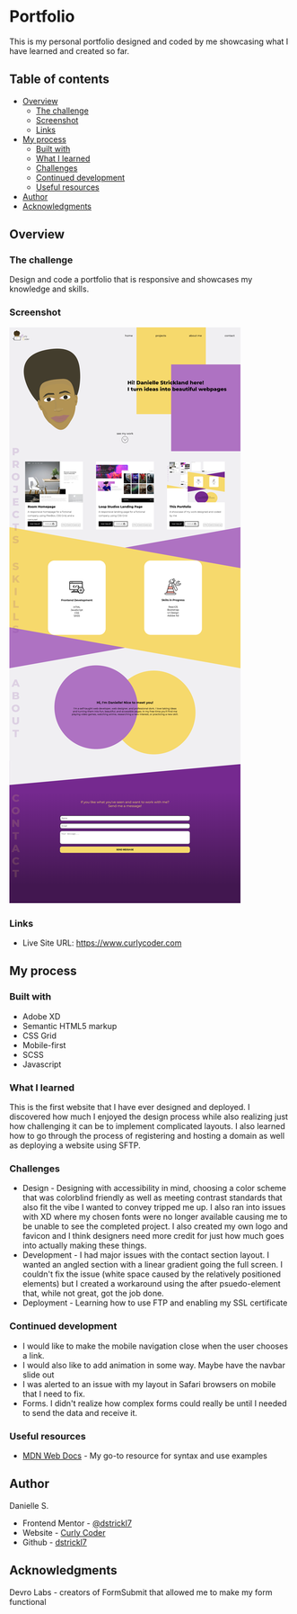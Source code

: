 # Portfolio

This is my personal portfolio designed and coded by me showcasing what I have learned and created so far.

## Table of contents

- [Overview](#overview)
  - [The challenge](#the-challenge)
  - [Screenshot](#screenshot)
  - [Links](#links)
- [My process](#my-process)
  - [Built with](#built-with)
  - [What I learned](#what-i-learned)
  - [Challenges](#challenges)
  - [Continued development](#continued-development)
  - [Useful resources](#useful-resources)
- [Author](#author)
- [Acknowledgments](#acknowledgments)


## Overview

### The challenge

Design and code a portfolio that is responsive and showcases my knowledge and skills.

### Screenshot

![](./my-page.png)


### Links

- Live Site URL: https://www.curlycoder.com

## My process

### Built with

- Adobe XD
- Semantic HTML5 markup
- CSS Grid
- Mobile-first
- SCSS
- Javascript


### What I learned

This is the first website that I have ever designed and deployed. I discovered how much I enjoyed the design process while also realizing just how challenging it can be to implement complicated layouts. I also learned how to go through the process of registering and hosting a domain as well as deploying a website using SFTP.


### Challenges
- Design - Designing with accessibility in mind, choosing a color scheme that was colorblind friendly as well as meeting contrast standards that also fit the vibe I wanted to convey tripped me up. I also ran into issues with XD where my chosen fonts were no longer available causing me to be unable to see the completed project. I also created my own logo and favicon and I think designers need more credit for just how much goes into actually making these things.
- Development - I had major issues with the contact section layout. I wanted an angled section with a linear gradient going the full screen. I couldn't fix the issue (white space caused by the relatively positioned elements) but I created a workaround using the after psuedo-element that, while not great, got the job done.
- Deployment - Learning how to use FTP and enabling my SSL certificate


### Continued development

- I would like to make the mobile navigation close when the user chooses a link. 
- I would also like to add animation in some way. Maybe have the navbar slide out
- I was alerted to an issue with my layout in Safari browsers on mobile that I need to fix.
- Forms. I didn't realize how complex forms could really be until I needed to send the data and receive it.


### Useful resources

- [MDN Web Docs](https://developer.mozilla.org/en-US/) - My go-to resource for syntax and use examples


## Author
Danielle S.
- Frontend Mentor - [@dstrickl7](https://www.frontendmentor.io/profile/dstrickl7)
- Website - [Curly Coder](https://www.curlycoder.com)
- Github - [dstrickl7](https://github.com/dstrickl7)


## Acknowledgments
Devro Labs - creators of FormSubmit that allowed me to make my form functional